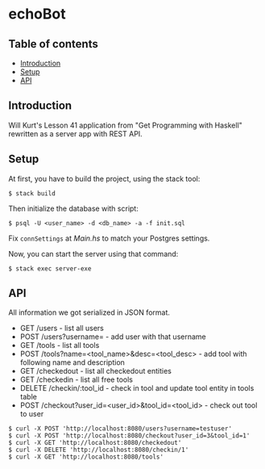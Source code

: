 # echoBot

## Table of contents
* [Introduction](#Introduction)
* [Setup](#setup)
* [API](#api)

## Introduction
Will Kurt's Lesson 41 application from "Get Programming with Haskell" rewritten as a server app with REST API.

## Setup
At first, you have to build the project, using the stack tool:
```
$ stack build
```
Then initialize the database with script:
```
$ psql -U <user_name> -d <db_name> -a -f init.sql
```
Fix `connSettings` at *Main.hs* to match your Postgres settings.

Now, you can start the server using that command:
```
$ stack exec server-exe
```
## API
All information we got serialized in JSON format.
- GET /users - list all users
- POST /users?username=<username> - add user with that username
- GET /tools - list all tools
- POST /tools?name=<tool_name>&desc=<tool_desc> - add tool with following name and description
- GET /checkedout - list all checkedout entities
- GET /checkedin - list all free tools
- DELETE /checkin/:tool_id - check in tool and update tool entity in tools table
- POST /checkout?user_id=<user_id>&tool_id=<tool_id> - check out tool to user
```
$ curl -X POST 'http://localhost:8080/users?username=testuser'
$ curl -X POST 'http://localhost:8080/checkout?user_id=3&tool_id=1'
$ curl -X GET 'http://localhost:8080/checkedout'
$ curl -X DELETE 'http://localhost:8080/checkin/1'
$ curl -X GET 'http://localhost:8080/tools'
```
